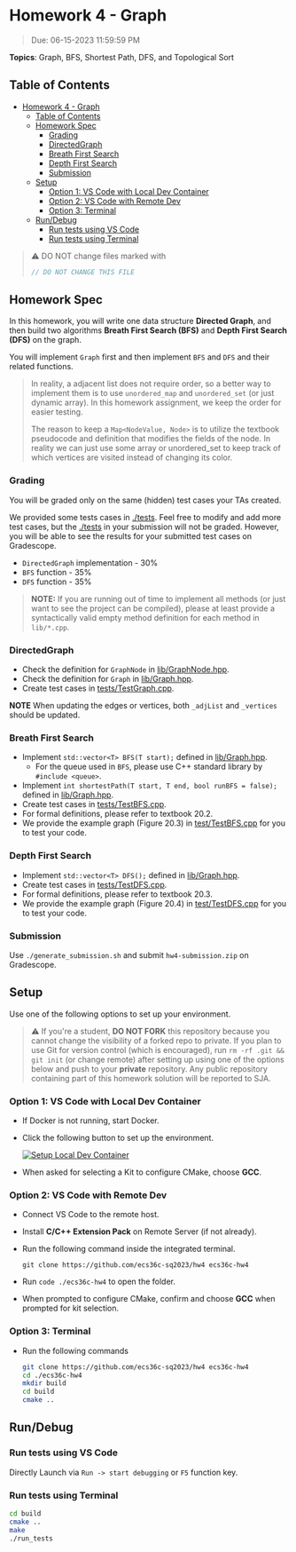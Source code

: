 # Homework 4 - Graph

> Due: 06-15-2023 11:59:59 PM

**Topics**: Graph, BFS, Shortest Path, DFS, and Topological Sort

## Table of Contents

- [Homework 4 - Graph](#homework-4---graph)
  - [Table of Contents](#table-of-contents)
  - [Homework Spec](#homework-spec)
    - [Grading](#grading)
    - [DirectedGraph](#directedgraph)
    - [Breath First Search](#breath-first-search)
    - [Depth First Search](#depth-first-search)
    - [Submission](#submission)
  - [Setup](#setup)
    - [Option 1: VS Code with Local Dev Container](#option-1-vs-code-with-local-dev-container)
    - [Option 2: VS Code with Remote Dev](#option-2-vs-code-with-remote-dev)
    - [Option 3: Terminal](#option-3-terminal)
  - [Run/Debug](#rundebug)
    - [Run tests using VS Code](#run-tests-using-vs-code)
    - [Run tests using Terminal](#run-tests-using-terminal)

> ⚠️ DO NOT change files marked with
>
> ```cpp
> // DO NOT CHANGE THIS FILE
> ```

## Homework Spec

In this homework, you will write one data structure **Directed Graph**,
and then build two algorithms **Breath First Search (BFS)**
and **Depth First Search (DFS)** on the graph.

You will implement `Graph` first and then implement `BFS` and `DFS`
and their related functions.

> In reality, a adjacent list does not require order,
> so a better way to implement them is to use `unordered_map`
> and `unordered_set` (or just dynamic array).
> In this homework assignment, we keep the order for easier testing.
>
> The reason to keep a `Map<NodeValue, Node>` is to utilize the
> textbook pseudocode and definition that modifies the fields of the node.
> In reality we can just use some array or unordered_set to keep track
> of which vertices are visited instead of changing its color.

### Grading

You will be graded only on the same (hidden) test cases your TAs created.

We provided some tests cases in [./tests](./tests). Feel free to modify and add more test cases, but the [./tests](./tests) in your submission will not be
graded. However, you will be able to see the results for your submitted test cases on Gradescope.

- `DirectedGraph` implementation - 30%
- `BFS` function - 35%
- `DFS` function - 35%

> **NOTE:** If you are running out of time to implement all methods (or just want to see the project can be compiled), please at least provide a syntactically valid empty method definition for each method in `lib/*.cpp`.

### DirectedGraph

- Check the definition for `GraphNode` in [lib/GraphNode.hpp](./lib/GraphNode.hpp).
- Check the definition for `Graph` in [lib/Graph.hpp](./lib/Graph.hpp).
- Create test cases in [tests/TestGraph.cpp](./tests/TestGraph.cpp).

**NOTE**
When updating the edges or vertices,
both `_adjList` and `_vertices` should be updated.

### Breath First Search

- Implement `std::vector<T> BFS(T start);` defined in [lib/Graph.hpp](./lib/Graph.hpp).
  - For the queue used in `BFS`, please use C++ standard library by `#include <queue>`.
- Implement `int shortestPath(T start, T end, bool runBFS = false);` defined in [lib/Graph.hpp](./lib/Graph.hpp).
- Create test cases in [tests/TestBFS.cpp](./tests/TestBFS.cpp).
- For formal definitions, please refer to textbook 20.2.
- We provide the example graph (Figure 20.3) in [test/TestBFS.cpp](./tests/TestBFS.cpp) for you to test your code.

### Depth First Search

- Implement `std::vector<T> DFS();` defined in [lib/Graph.hpp](./lib/Graph.hpp).
- Create test cases in [tests/TestDFS.cpp](./tests/TestDFS.cpp).
- For formal definitions, please refer to textbook 20.3.
- We provide the example graph (Figure 20.4) in [test/TestDFS.cpp](./tests/TestDFS.cpp) for you to test your code.

### Submission

Use `./generate_submission.sh` and submit `hw4-submission.zip` on Gradescope.

## Setup

Use one of the following options to set up your environment.

> ⚠️ If you're a student, **DO NOT FORK** this repository because you cannot
> change the visibility of a forked repo to private. If you plan to use Git for
> version control (which is encouraged), run `rm -rf .git && git init` (or change remote) after
> setting up using one of the options below and push to your **private**
> repository. Any public repository containing part of this homework solution
> will be reported to SJA.

### Option 1: VS Code with Local Dev Container

- If Docker is not running, start Docker.

- Click the following button to set up the environment.

  [![Setup Local Dev Container](https://img.shields.io/static/v1?label=Local%20Dev%20Container&message=Setup&color=blue&logo=visualstudiocode)](https://vscode.dev/redirect?url=vscode://ms-vscode-remote.remote-containers/cloneInVolume?url=https://github.com/ecs36c-sq2023/hw4)

- When asked for selecting a Kit to configure CMake, choose **GCC**.

### Option 2: VS Code with Remote Dev

- Connect VS Code to the remote host.

- Install **C/C++ Extension Pack** on Remote Server (if not already).

- Run the following command inside the integrated terminal.

  `git clone https://github.com/ecs36c-sq2023/hw4 ecs36c-hw4`

- Run `code ./ecs36c-hw4` to open the folder.

- When prompted to configure CMake, confirm and choose **GCC** when prompted for
  kit selection.

### Option 3: Terminal

- Run the following commands

  ```bash
  git clone https://github.com/ecs36c-sq2023/hw4 ecs36c-hw4
  cd ./ecs36c-hw4
  mkdir build
  cd build
  cmake ..
  ```

## Run/Debug

### Run tests using VS Code

Directly Launch via `Run -> start debugging` or `F5` function key.

### Run tests using Terminal

```bash
cd build
cmake ..
make
./run_tests
```
